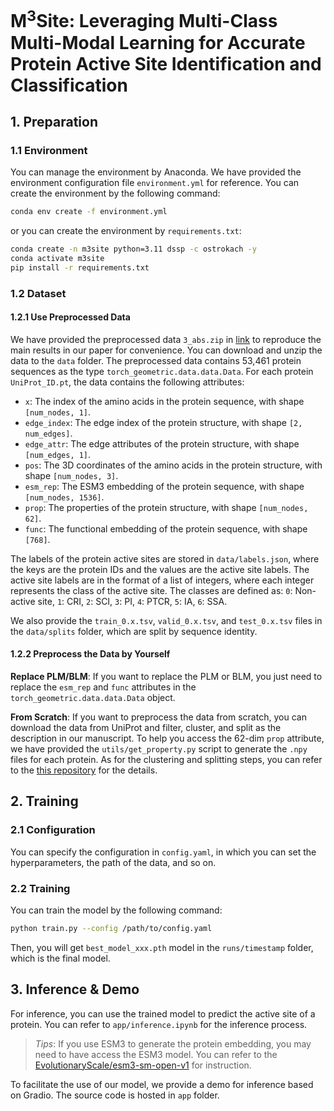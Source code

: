 # M<sup>3</sup>Site: Leveraging Multi-Class Multi-Modal Learning for Accurate Protein Active Site Identification and Classification

## 1. Preparation

### 1.1 Environment

You can manage the environment by Anaconda. We have provided the environment configuration file `environment.yml` for reference. You can create the environment by the following command:
```bash
conda env create -f environment.yml
```
or you can create the environment by `requirements.txt`:
```bash
conda create -n m3site python=3.11 dssp -c ostrokach -y
conda activate m3site
pip install -r requirements.txt
```

### 1.2 Dataset

#### 1.2.1 Use Preprocessed Data

We have provided the preprocessed data `3_abs.zip` in [link](https://pan.baidu.com/s/1JP3OgoU7reIbSsz-RFwiXQ?pwd=5dnb) to reproduce the main results in our paper for convenience. You can download and unzip the data to the `data` folder. The preprocessed data contains 53,461 protein sequences as the type `torch_geometric.data.data.Data`. For each protein `UniProt_ID.pt`, the data contains the following attributes:
- `x`: The index of the amino acids in the protein sequence, with shape `[num_nodes, 1]`.
- `edge_index`: The edge index of the protein structure, with shape `[2, num_edges]`.
- `edge_attr`: The edge attributes of the protein structure, with shape `[num_edges, 1]`.
- `pos`: The 3D coordinates of the amino acids in the protein structure, with shape `[num_nodes, 3]`.
- `esm_rep`: The ESM3 embedding of the protein sequence, with shape `[num_nodes, 1536]`.
- `prop`: The properties of the protein structure, with shape `[num_nodes, 62]`.
- `func`: The functional embedding of the protein sequence, with shape `[768]`.

The labels of the protein active sites are stored in `data/labels.json`, where the keys are the protein IDs and the values are the active site labels. The active site labels are in the format of a list of integers, where each integer represents the class of the active site. The classes are defined as: `0`: Non-active site, `1`: CRI, `2`: SCI, `3`: PI, `4`: PTCR, `5`: IA, `6`: SSA.

We also provide the `train_0.x.tsv`, `valid_0.x.tsv`, and `test_0.x.tsv` files in the `data/splits` folder, which are split by sequence identity.


#### 1.2.2 Preprocess the Data by Yourself

**Replace PLM/BLM**: If you want to replace the PLM or BLM, you just need to replace the `esm_rep` and `func` attributes in the `torch_geometric.data.data.Data` object.

**From Scratch**: If you want to preprocess the data from scratch, you can download the data from UniProt and filter, cluster, and split as the description in our manuscript. To help you access the 62-dim `prop` attribute, we have provided the `utils/get_property.py` script to generate the `.npy` files for each protein. As for the clustering and splitting steps, you can refer to the [this repository](https://github.com/Gift-OYS/MMSite) for the details.

## 2. Training

### 2.1 Configuration

You can specify the configuration in `config.yaml`, in which you can set the hyperparameters, the path of the data, and so on.

### 2.2 Training
You can train the model by the following command:
```bash
python train.py --config /path/to/config.yaml
```

Then, you will get `best_model_xxx.pth` model in the `runs/timestamp` folder, which is the final model.

## 3. Inference & Demo

For inference, you can use the trained model to predict the active site of a protein. You can refer to `app/inference.ipynb` for the inference process. 

> *Tips*: If you use ESM3 to generate the protein embedding, you may need to have access the ESM3 model. You can refer to the [EvolutionaryScale/esm3-sm-open-v1](https://huggingface.co/EvolutionaryScale/esm3-sm-open-v1) for instruction.

To facilitate the use of our model, we provide a demo for inference based on Gradio. The source code is hosted in `app` folder.

